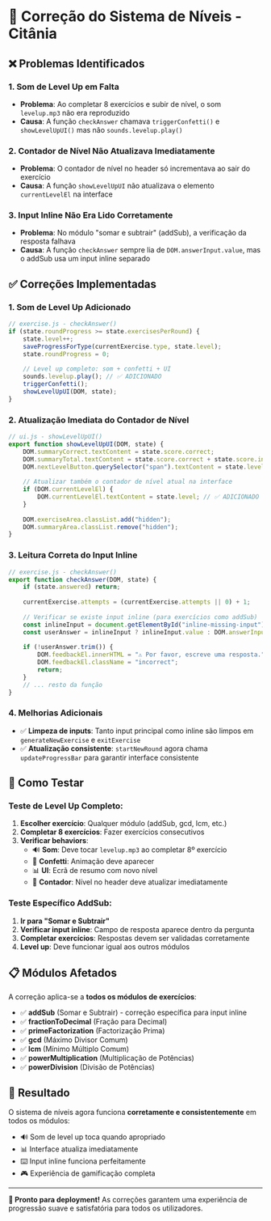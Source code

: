 # 🔧 Correção do Sistema de Níveis - Citânia

## ❌ **Problemas Identificados**

### 1. Som de Level Up em Falta
- **Problema**: Ao completar 8 exercícios e subir de nível, o som `levelup.mp3` não era reproduzido
- **Causa**: A função `checkAnswer` chamava `triggerConfetti()` e `showLevelUpUI()` mas não `sounds.levelup.play()`

### 2. Contador de Nível Não Atualizava Imediatamente  
- **Problema**: O contador de nível no header só incrementava ao sair do exercício
- **Causa**: A função `showLevelUpUI` não atualizava o elemento `currentLevelEl` na interface

### 3. Input Inline Não Era Lido Corretamente
- **Problema**: No módulo "somar e subtrair" (addSub), a verificação da resposta falhava
- **Causa**: A função `checkAnswer` sempre lia de `DOM.answerInput.value`, mas o addSub usa um input inline separado

## ✅ **Correções Implementadas**

### 1. Som de Level Up Adicionado
```javascript
// exercise.js - checkAnswer()
if (state.roundProgress >= state.exercisesPerRound) {
    state.level++;
    saveProgressForType(currentExercise.type, state.level);
    state.roundProgress = 0;
    
    // Level up completo: som + confetti + UI
    sounds.levelup.play(); // ✅ ADICIONADO
    triggerConfetti();
    showLevelUpUI(DOM, state);
}
```

### 2. Atualização Imediata do Contador de Nível
```javascript
// ui.js - showLevelUpUI()
export function showLevelUpUI(DOM, state) {
    DOM.summaryCorrect.textContent = state.score.correct;
    DOM.summaryTotal.textContent = state.score.correct + state.score.incorrect;
    DOM.nextLevelButton.querySelector("span").textContent = state.level;
    
    // Atualizar também o contador de nível atual na interface
    if (DOM.currentLevelEl) {
        DOM.currentLevelEl.textContent = state.level; // ✅ ADICIONADO
    }
    
    DOM.exerciseArea.classList.add("hidden");
    DOM.summaryArea.classList.remove("hidden");
}
```

### 3. Leitura Correta do Input Inline
```javascript
// exercise.js - checkAnswer()
export function checkAnswer(DOM, state) {
    if (state.answered) return;
    
    currentExercise.attempts = (currentExercise.attempts || 0) + 1;
    
    // Verificar se existe input inline (para exercícios como addSub)
    const inlineInput = document.getElementById("inline-missing-input");
    const userAnswer = inlineInput ? inlineInput.value : DOM.answerInput.value; // ✅ CORRIGIDO
    
    if (!userAnswer.trim()) {
        DOM.feedbackEl.innerHTML = "⚠️ Por favor, escreve uma resposta.";
        DOM.feedbackEl.className = "incorrect";
        return;
    }
    // ... resto da função
}
```

### 4. Melhorias Adicionais
- ✅ **Limpeza de inputs**: Tanto input principal como inline são limpos em `generateNewExercise` e `exitExercise`
- ✅ **Atualização consistente**: `startNewRound` agora chama `updateProgressBar` para garantir interface consistente

## 🧪 **Como Testar**

### Teste de Level Up Completo:
1. **Escolher exercício**: Qualquer módulo (addSub, gcd, lcm, etc.)
2. **Completar 8 exercícios**: Fazer exercícios consecutivos
3. **Verificar behaviors**:
   - 🔊 **Som**: Deve tocar `levelup.mp3` ao completar 8º exercício
   - 🎊 **Confetti**: Animação deve aparecer  
   - 📊 **UI**: Ecrã de resumo com novo nível
   - 🔢 **Contador**: Nível no header deve atualizar imediatamente

### Teste Específico AddSub:
1. **Ir para "Somar e Subtrair"**
2. **Verificar input inline**: Campo de resposta aparece dentro da pergunta
3. **Completar exercícios**: Respostas devem ser validadas corretamente
4. **Level up**: Deve funcionar igual aos outros módulos

## 📋 **Módulos Afetados**

A correção aplica-se a **todos os módulos de exercícios**:
- ✅ **addSub** (Somar e Subtrair) - correção específica para input inline
- ✅ **fractionToDecimal** (Fração para Decimal)
- ✅ **primeFactorization** (Factorização Prima) 
- ✅ **gcd** (Máximo Divisor Comum)
- ✅ **lcm** (Mínimo Múltiplo Comum)
- ✅ **powerMultiplication** (Multiplicação de Potências)
- ✅ **powerDivision** (Divisão de Potências)

## 🎯 **Resultado**

O sistema de níveis agora funciona **corretamente e consistentemente** em todos os módulos:
- 🔊 Som de level up toca quando apropriado
- 📊 Interface atualiza imediatamente  
- ⌨️ Input inline funciona perfeitamente
- 🎮 Experiência de gamificação completa

---

**🚀 Pronto para deployment!** As correções garantem uma experiência de progressão suave e satisfatória para todos os utilizadores.